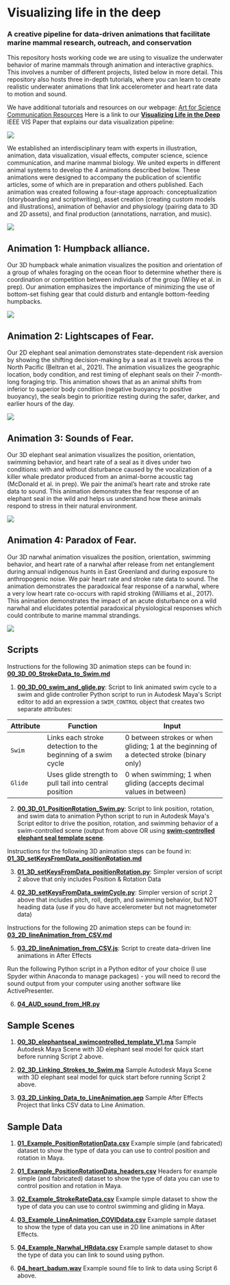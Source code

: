 # Visualizing life in the deep
### A creative pipeline for data-driven animations that facilitate marine mammal research, outreach, and conservation

This repository hosts working code we are using to visualize the underwater behavior of marine mammals through animation and interactive graphics. This involves a number of different projects, listed below in more detail. This repository also hosts three in-depth tutorials, where you can learn to create realistic underwater animations that link accelerometer and heart rate data to motion and sound. 

We have additional tutorials and resources on our webpage: [Art for Science Communication Resources](https://jessiekb.com/resources)
Here is a link to our [**Visualizing Life in the Deep**](https://ieeexplore.ieee.org/document/9622956) IEEE VIS Paper that explains our data visualization pipeline:

![](images/Overview_figure-01.png)

We established an interdisciplinary team with experts in illustration, animation, data visualization, visual effects, computer science, science communication, and marine mammal biology. We united experts in different animal systems to develop the 4 animations described below. These animations were designed to accompany the publication of scientific articles, some of which are in preparation and others published. Each animation was created following a four-stage approach: conceptualization (storyboarding and scriptwriting), asset creation (creating custom models and illustrations), animation of behavior and physiology (pairing data to 3D and 2D assets), and final production (annotations, narration, and music).

![](images/Storyboard.jpg)

## Animation 1: Humpback alliance. 
Our 3D humpback whale animation visualizes the position and orientation of a group of whales foraging on the ocean floor to determine whether there is coordination or competition between individuals of the group (Wiley et al. in prep). Our animation emphasizes the importance of minimizing the use of bottom-set fishing gear that could disturb and entangle bottom-feeding humpbacks.

![](images/Whales_dramatic.jpg)

## Animation 2: Lightscapes of Fear. 
Our 2D elephant seal animation demonstrates state-dependent risk aversion by showing the shifting decision-making by a seal as it travels across the North Pacific (Beltran et al., 2021). The animation visualizes the geographic location, body condition, and rest timing of elephant seals on their 7-month-long foraging trip. This animation shows that as an animal shifts from inferior to superior body condition (negative buoyancy to positive buoyancy), the seals begin to prioritize resting during the safer, darker, and earlier hours of the day. 

![](images/LightscapesOfFear2.png)

## Animation 3: Sounds of Fear. 
Our 3D elephant seal animation visualizes the position, orientation, swimming behavior, and heart rate of a seal as it dives under two conditions: with and without disturbance caused by the vocalization of a killer whale predator produced from an animal-borne acoustic tag (McDonald et al. in prep). We pair the animal’s heart rate and stroke rate data to sound. This animation demonstrates the fear response of an elephant seal in the wild and helps us understand how these animals respond to stress in their natural environment.

![](images/SoundsOfFear.png)

## Animation 4: Paradox of Fear. 
Our 3D narwhal animation visualizes the position, orientation, swimming behavior, and heart rate of a narwhal after release from net entanglement during annual indigenous hunts in East Greenland and during exposure to anthropogenic noise. We pair heart rate and stroke rate data to sound. The animation demonstrates the paradoxical fear response of a narwhal, where a very low heart rate co-occurs with rapid stroking (Williams et al., 2017). This animation demonstrates the impact of an acute disturbance on a wild narwhal and elucidates potential paradoxical physiological responses which could contribute to marine mammal strandings.

![](images/ParadoxOfFear.png)

## Scripts

Instructions for the following 3D animation steps can be found in: [**00_3D_00_StrokeData_to_Swim.md**](https://github.com/jmkendallbar/VisualizingLifeintheDeep/blob/main/scripts/00_3D_00_StrokeData_to_Swim.md)

1. [**00_3D_00_swim_and_glide.py**](https://github.com/jmkendallbar/VisualizingLifeintheDeep/blob/main/scripts/00_3D_00_swim_and_glide.py): Script to link animated swim cycle to a swim and glide controller
Python script to run in Autodesk Maya's Script editor to add an expression a `SWIM_CONTROL` object that creates two separate attributes: 


Attribute     | Function                                                     | Input
------------- | ------------------------------------------------------------ | ------------
`Swim`        | Links each stroke detection to the beginning of a swim cycle | 0 between strokes or when gliding; 1 at the beginning of a detected stroke (binary only)
`Glide`       | Uses glide strength to pull tail into central position       | 0 when swimming; 1 when gliding (accepts decimal values in between)

2. [**00_3D_01_PositionRotation_Swim.py**](https://github.com/jmkendallbar/VisualizingLifeintheDeep/blob/main/scripts/00_3D_01_PositionRotation_Swim.py): Script to link position, rotation, and swim data to animation
Python script to run in Autodesk Maya's Script editor to drive the position, rotation, and swimming behavior of a swim-controlled scene (output from above OR using [**swim-controlled elephant seal template scene**](https://github.com/jmkendallbar/VisualizingLifeintheDeep/blob/main/scenes/V3_elephantseal_swimcontrolled_template_V1.ma).

Instructions for the following 3D animation steps can be found in: [**01_3D_setKeysFromData_positionRotation.md**](https://github.com/jmkendallbar/VisualizingLifeintheDeep/blob/main/scripts/01_3D_setKeysFromData_positionRotation.md)

3. [**01_3D_setKeysFromData_positionRotation.py**](https://github.com/jmkendallbar/VisualizingLifeintheDeep/blob/main/scripts/01_3D_setKeysFromData_positionRotation.py): Simpler version of script 2 above that only includes Position & Rotation Data

4. [**02_3D_setKeysFromData_swimCycle.py**](https://github.com/jmkendallbar/VisualizingLifeintheDeep/blob/main/scripts/02_3D_setKeysFromData_swimCycle.py): Simpler version of script 2 above that includes pitch, roll, depth, and swimming behavior, but NOT heading data (use if you do have accelerometer but not magnetometer data)

Instructions for the following 2D animation steps can be found in: [**03_2D_lineAnimation_from_CSV.md**](https://github.com/jmkendallbar/VisualizingLifeintheDeep/blob/main/scripts/03_2D_lineAnimation_from_CSV.md)

5. [**03_2D_lineAnimation_from_CSV.js**](https://github.com/jmkendallbar/VisualizingLifeintheDeep/blob/main/scripts/03_2D_lineAnimation_from_CSV.js): Script to create data-driven line animations in After Effects

Run the following Python script in a Python editor of your choice (I use Spyder within Anaconda to manage packages) - you will need to record the sound output from your computer using another software like ActivePresenter.

6. [**04_AUD_sound_from_HR.py**](https://github.com/jmkendallbar/VisualizingLifeintheDeep/blob/main/scripts/04_AUD_sound_from_HR.py)

## Sample Scenes

1. [**00_3D_elephantseal_swimcontrolled_template_V1.ma**](https://github.com/jmkendallbar/VisualizingLifeintheDeep/blob/main/scenes/00_3D_elephantseal_swimcontrolled_template_V1.ma)
Sample Autodesk Maya Scene with 3D elephant seal model for quick start before running Script 2 above.

2. [**02_3D_Linking_Strokes_to_Swim.ma**](https://github.com/jmkendallbar/VisualizingLifeintheDeep/blob/main/scenes/02_3D_Linking_Strokes_to_Swim.ma)
Sample Autodesk Maya Scene with 3D elephant seal model for quick start before running Script 2 above.

3. [**03_2D_Linking_Data_to_LineAnimation.aep**](https://github.com/jmkendallbar/VisualizingLifeintheDeep/blob/main/scenes/03_2D_Linking_Data_to_LineAnimation.aep)
Sample After Effects Project that links CSV data to Line Animation.

## Sample Data

1. [**01_Example_PositionRotationData.csv**](https://github.com/jmkendallbar/VisualizingLifeintheDeep/tree/main/data)
Example simple (and fabricated) dataset to show the type of data you can use to control position and rotation in Maya.

2. [**01_Example_PositionRotationData_headers.csv**](https://github.com/jmkendallbar/VisualizingLifeintheDeep/blob/main/data/01_Example_PositionRotationData_headers.csv)
Headers for example simple (and fabricated) dataset to show the type of data you can use to control position and rotation in Maya.

3. [**02_Example_StrokeRateData.csv**](https://github.com/jmkendallbar/VisualizingLifeintheDeep/blob/main/data/02_Example_StrokeRateData.csv)
Example simple dataset to show the type of data you can use to control swimming and gliding in Maya.

4. [**03_Example_LineAnimation_COVIDdata.csv**](https://github.com/jmkendallbar/VisualizingLifeintheDeep/blob/main/data/03_Example_LineAnimation_COVIDdata.csv)
Example sample dataset to show the type of data you can use in 2D line animations in After Effects.

5. [**04_Example_Narwhal_HRdata.csv**](https://github.com/jmkendallbar/VisualizingLifeintheDeep/blob/main/data/04_Example_Narwhal_HRdata.csv)
Example sample dataset to show the type of data you can link to sound using python.

6. [**04_heart_badum.wav**](https://github.com/jmkendallbar/VisualizingLifeintheDeep/blob/main/data/04_heart_badum.wav)
Example sound file to link to data using Script 6 above.